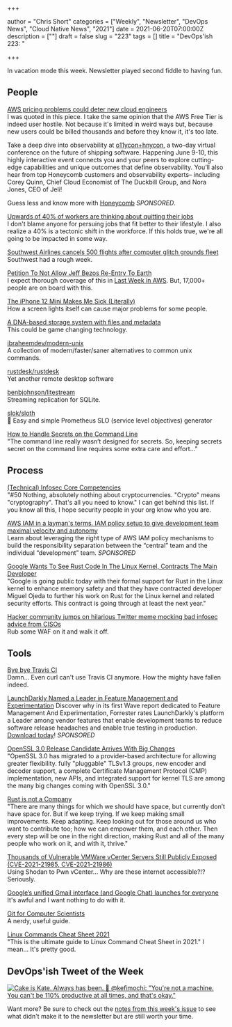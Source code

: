 +++

author = "Chris Short"
categories = ["Weekly", "Newsletter", "DevOps News", "Cloud Native News", "2021"]
date = 2021-06-20T07:00:00Z
description = [""]
draft = false
slug = "223"
tags = []
title = "DevOps'ish 223: "

+++

In vacation mode this week. Newsletter played second fiddle to having fun.

## People

[AWS pricing problems could deter new cloud engineers](https://techmonitor.ai/technology/cloud/aws-pricing-problems-gcp-azure)  
I was quoted in this piece. I take the same opinion that the AWS Free Tier is indeed user hostile. Not because it's limited in weird ways but, because new users could be billed thousands and before they know it, it's too late.

Take a deep dive into observability at [o11ycon+hnycon](https://o11ycon-hnycon.io/devopsish/?utm_source=devopsish&utm_medium=newsletter&utm_campaign=ad&utm_keyword=&utm_content=devopsish&utm_adgroup), a two-day virtual conference on the future of shipping software. Happening June 9-10, this highly interactive event connects you and your peers to explore cutting-edge capabilities and unique outcomes that define observability. You’ll also hear from top Honeycomb customers and observability experts– including Corey Quinn, Chief Cloud Economist of The Duckbill Group, and Nora Jones, CEO of Jeli!

Guess less and know more with [Honeycomb](https://www.honeycomb.io/?utm_source=devopsish&utm_medium=newsletter&utm_campaign=ad&utm_content=honeycomb-homepage-devopish) *SPONSORED*.

[Upwards of 40% of workers are thinking about quitting their jobs](https://www.axios.com/resignations-companies-e279fcfc-c8e7-4955-8a9b-47562490ee55.html)  
I don't blame anyone for persuing jobs that fit better to their lifestyle. I also realize a 40% is a tectonic shift in the workforce. If this holds true, we're all going to be impacted in some way.

[Southwest Airlines cancels 500 flights after computer glitch grounds fleet](https://www.reuters.com/business/aerospace-defense/southwest-airlines-temporarily-halted-flights-over-computer-issue-2021-06-15/)  
Southwest had a rough week.

[Petition To Not Allow Jeff Bezos Re-Entry To Earth](https://www.change.org/p/blue-origin-petition-to-not-allow-jeff-bezos-re-entry-to-earth)  
I expect thorough coverage of this in [Last Week in AWS](https://lastweekinaws.com/?grsf=7h1z3x). But, 17,000+ people are on board with this.

[The iPhone 12 Mini Makes Me Sick (Literally)](https://spectrum.ieee.org/view-from-the-valley/consumer-electronics/audiovideo/the-iphone-12-mini-makes-me-sick-literally)  
How a screen lights itself can cause major problems for some people.

[A DNA-based storage system with files and metadata](https://arstechnica.com/science/2021/06/researchers-build-a-metadata-based-image-database-using-dna-storage/)  
This could be game changing technology.

[ibraheemdev/modern-unix](https://github.com/ibraheemdev/modern-unix)  
A collection of modern/faster/saner alternatives to common unix commands.

[rustdesk/rustdesk](https://github.com/rustdesk/rustdesk)  
Yet another remote desktop software

[benbjohnson/litestream](https://github.com/benbjohnson/litestream)  
Streaming replication for SQLite.

[slok/sloth](https://github.com/slok/sloth)  
🦥 Easy and simple Prometheus SLO (service level objectives) generator

[How to Handle Secrets on the Command Line](https://smallstep.com/blog/command-line-secrets/)  
"The command line really wasn’t designed for secrets. So, keeping secrets secret on the command line requires some extra care and effort..."

## Process

[(Technical) Infosec Core Competencies](https://www.netmeister.org/blog/infosec-competencies.html)  
"#50 Nothing, absolutely nothing about cryptocurrencies. "Crypto" means "cryptography". That's all you need to know." I can get behind this list. If you know all this, I hope security people in your org know who you are.

[AWS IAM in a layman's terms. IAM policy setup to give development team maximal velocity and autonomy](https://goteleport.com/blog/aws-iam-in-laymans-terms/?utm_campaign=eg&utm_medium=partner&utm_source=DevOpsish)  
Learn about leveraging the right type of AWS IAM policy mechanisms to build the responsibility separation between the “central” team and the individual “development” team. *SPONSORED*

[Google Wants To See Rust Code In The Linux Kernel, Contracts The Main Developer](https://www.phoronix.com/scan.php?page=news_item&px=Google-Wants-Rust-In-Kernel)  
"Google is going public today with their formal support for Rust in the Linux kernel to enhance memory safety and that they have contracted developer Miguel Ojeda to further his work on Rust for the Linux kernel and related security efforts. This contract is going through at least the next year."

[Hacker community jumps on hilarious Twitter meme mocking bad infosec advice from CISOs](https://portswigger.net/daily-swig/hacker-community-jumps-on-hilarious-twitter-meme-mocking-bad-infosec-advice-from-cisos)  
Rub some WAF on it and walk it off.

## Tools

[Bye bye Travis CI](https://daniel.haxx.se/blog/2021/06/14/bye-bye-travis-ci/)  
Damn... Even curl can't use Travis CI anymore. How the mighty have fallen indeed.

[LaunchDarkly Named a Leader in Feature Management and Experimentation](https://learn.launchdarkly.com/forrester-wave/?utm_source=devopsish&utm_medium=news_pod&utm_campaign=21q2-newsletter&utm_content=ebook_forrester_newwave)
Discover why in its first Wave report dedicated to Feature Management And Experimentation, Forrester rates LaunchDarkly's platform a Leader among vendor features that enable development teams to reduce software release headaches and enable true testing in production. [Download today](https://learn.launchdarkly.com/forrester-wave/?utm_source=devopsish&utm_medium=news_pod&utm_campaign=21q2-newsletter&utm_content=ebook_forrester_newwave)! *SPONSORED*

[OpenSSL 3.0 Release Candidate Arrives With Big Changes](https://www.phoronix.com/scan.php?page=news_item&px=OpenSSL-3.0-Release-Candidate)  
"OpenSSL 3.0 has migrated to a provider-based architecture for allowing greater flexibility. fully "pluggable" TLSv1.3 groups, new encoder and decoder support, a complete Certificate Management Protocol (CMP) implementation, new APIs, and integrated support for kernel TLS are among the many big changes coming with OpenSSL 3.0."

[Rust is not a Company](https://blog.m-ou.se/rust-is-not-a-company/)  
"There are many things for which we should have space, but currently don’t have space for. But if we keep trying. If we keep making small improvements. Keep adapting. Keep looking out for those around us who want to contribute too; how we can empower them, and each other. Then every step will be one in the right direction, making Rust and all of the many people who work on it, and with it, thrive."

[Thousands of Vulnerable VMWare vCenter Servers Still Publicly Exposed (CVE-2021-21985, CVE-2021-21986)](https://www.trustwave.com/en-us/resources/blogs/spiderlabs-blog/thousands-of-vulnerable-vmware-vcenter-servers-still-publicly-exposed-cve-2021-21985-cve-2021-21986/)  
Using Shodan to Pwn vCenter... Why are these internet accessible?!? Seriously.

[Google’s unified Gmail interface (and Google Chat) launches for everyone](https://arstechnica.com/gadgets/2021/06/gmails-big-merger-with-google-chat-meet-and-docs-launches-for-everyone/)  
It's awful and I want nothing to do with it.

[Git for Computer Scientists](https://eagain.net/articles/git-for-computer-scientists/)  
A nerdy, useful guide.

[Linux Commands Cheat Sheet 2021](https://linuxguidehq.com/linux-commands-cheat-sheet/)  
"This is the ultimate guide to Linux Command Cheat Sheet in 2021." I mean... It's pretty good.


## DevOps'ish Tweet of the Week

[![Cake is Kate. Always has been. 💫 @kefimochi: "You're not a machine. You can't be 110% productive at all times, and that's okay."](/images/223-devopsish-tweet-of-the-week.png)](https://twitter.com/sigje/status/1401268238739120131)

Want more? Be sure to check out the [notes from this week's issue](https://devopsish.com/223/notes/) to see what didn't make it to the newsletter but are still worth your time.
